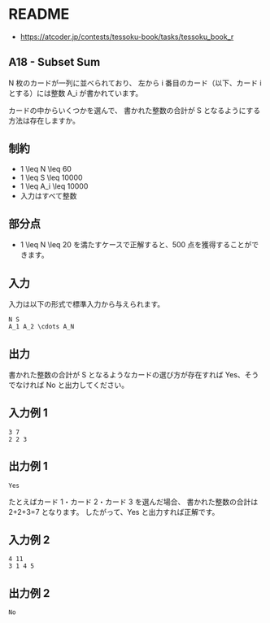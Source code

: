 # README
- <https://atcoder.jp/contests/tessoku-book/tasks/tessoku_book_r>
## A18 - Subset Sum
N 枚のカードが一列に並べられており、
左から i 番目のカード（以下、カード i とする）には整数 A_i が書かれています。

カードの中からいくつかを選んで、
書かれた整数の合計が S となるようにする方法は存在しますか。
## 制約
* 1 \leq N \leq 60
* 1 \leq S \leq 10000
* 1 \leq A_i \leq 10000
* 入力はすべて整数
## 部分点
* 1 \leq N \leq 20 を満たすケースで正解すると、500 点を獲得することができます。
## 入力
入力は以下の形式で標準入力から与えられます。

```
N S
A_1 A_2 \cdots A_N
```
## 出力
書かれた整数の合計が S となるようなカードの選び方が存在すれば Yes、そうでなければ No と出力してください。
## 入力例 1
```
3 7
2 2 3
```
## 出力例 1
```
Yes
```

たとえばカード 1・カード 2・カード 3 を選んだ場合、
書かれた整数の合計は 2+2+3=7 となります。
したがって、Yes と出力すれば正解です。
## 入力例 2
```
4 11
3 1 4 5
```
## 出力例 2
```
No
```
